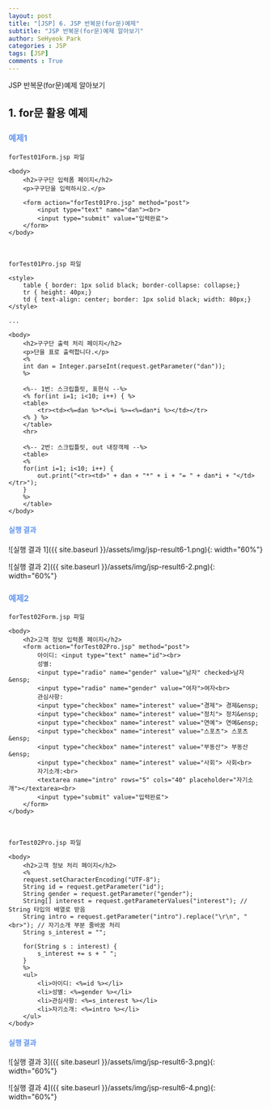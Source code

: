 ```yaml
---
layout: post
title: "[JSP] 6. JSP 반복문(for문)예제"
subtitle: "JSP 반복문(for문)예제 알아보기"
author: SeHyeok Park
categories : JSP
tags: [JSP]
comments : True
---
```

<div id='preview' class='display-none'>
JSP 반복문(for문)예제 알아보기
</div>

## 1. for문 활용 예제

### <span style="color:cornflowerblue">예제1</span>
`forTest01Form.jsp 파일`

```
<body>
	<h2>구구단 입력폼 페이지</h2>
	<p>구구단을 입력하시오.</p>
	
	<form action="forTest01Pro.jsp" method="post">
		<input type="text" name="dan"><br>
		<input type="submit" value="입력완료">
	</form>
</body>
```
<br>

`forTest01Pro.jsp 파일`

```
<style>
	table { border: 1px solid black; border-collapse: collapse;}
	tr { height: 40px;}
	td { text-align: center; border: 1px solid black; width: 80px;}
</style>

...

<body>
	<h2>구구단 출력 처리 페이지</h2>
	<p>단을 표로 출력합니다.</p>
	<%
	int dan = Integer.parseInt(request.getParameter("dan"));
	%>
	
	<%-- 1번: 스크립틀릿, 표현식 --%>
	<% for(int i=1; i<10; i++) { %>
	<table>
		<tr><td><%=dan %>*<%=i %>=<%=dan*i %></td></tr>
	<% } %>
	</table>
	<hr>
	
	<%-- 2번: 스크립틀릿, out 내장객체 --%>
	<table>
	<%
	for(int i=1; i<10; i++) {
		out.print("<tr><td>" + dan + "*" + i + "= " + dan*i + "</td></tr>");
	} 
	%>
	</table>
</body>
```

#### <span style="color:cornflowerblue">실행 결과</span>
![실행 결과 1]({{ site.baseurl }}/assets/img/jsp-result6-1.png){: width="60%"}

![실행 결과 2]({{ site.baseurl }}/assets/img/jsp-result6-2.png){: width="60%"}

### <span style="color:cornflowerblue">예제2</span>
`forTest02Form.jsp 파일`

```
<body>
	<h2>고객 정보 입력폼 페이지</h2>
	<form action="forTest02Pro.jsp" method="post">
		아이디: <input type="text" name="id"><br>
		성별: 
		<input type="radio" name="gender" value="남자" checked>남자&ensp;
		<input type="radio" name="gender" value="여자">여자<br>
		관심사항: 
		<input type="checkbox" name="interest" value="경제"> 경제&ensp;
		<input type="checkbox" name="interest" value="정치"> 정치&ensp;
		<input type="checkbox" name="interest" value="연예"> 연예&ensp;
		<input type="checkbox" name="interest" value="스포츠"> 스포츠&ensp;
		<input type="checkbox" name="interest" value="부동산"> 부동산&ensp;
		<input type="checkbox" name="interest" value="사회"> 사회<br>
		자기소개:<br>
		<textarea name="intro" rows="5" cols="40" placeholder="자기소개"></textarea><br>
		<input type="submit" value="입력완료">
	</form>
</body>
```
<br>

`forTest02Pro.jsp 파일`

```
<body>
	<h2>고객 정보 처리 페이지</h2>
	<%
	request.setCharacterEncoding("UTF-8");
	String id = request.getParameter("id");
	String gender = request.getParameter("gender");
	String[] interest = request.getParameterValues("interest"); // String 타입의 배열로 받음
	String intro = request.getParameter("intro").replace("\r\n", "<br>"); // 자기소개 부분 줄바꿈 처리
	String s_interest = "";

	for(String s : interest) {
		s_interest += s + " ";
	} 
	%>
	<ul>
		<li>아이디: <%=id %></li>
		<li>성별: <%=gender %></li>
		<li>관심사항: <%=s_interest %></li>
		<li>자기소개: <%=intro %></li>
	</ul>
</body>
```

#### <span style="color:cornflowerblue">실행 결과</span>
![실행 결과 3]({{ site.baseurl }}/assets/img/jsp-result6-3.png){: width="60%"}

![실행 결과 4]({{ site.baseurl }}/assets/img/jsp-result6-4.png){: width="60%"}